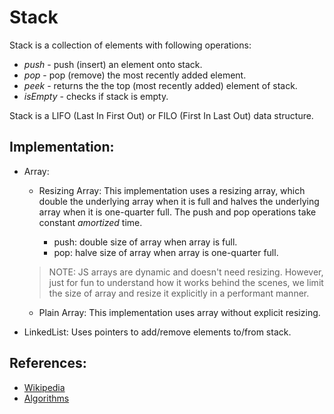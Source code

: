 # Stack

Stack is a collection of elements with following operations:

* *push* - push (insert) an element onto stack.
* *pop* - pop (remove) the most recently added element.
* *peek* - returns the the top (most recently added) element of stack.
* *isEmpty* - checks if stack is empty.

Stack is a LIFO (Last In First Out) or FILO (First In Last Out) data structure. 

## Implementation:

* Array:
  * Resizing Array: This implementation uses a resizing array, which double the underlying array when it is full and halves the underlying array when it is one-quarter full. The push and pop operations take constant *amortized* time.

    * push: double size of array when array is full.
    * pop: halve size of array when array is one-quarter full.

  > NOTE: JS arrays are dynamic and doesn't need resizing. However, just for fun to understand how it works behind the scenes, we limit the size of array and resize it explicitly in a performant manner.

  * Plain Array: This implementation uses array without explicit resizing.

* LinkedList:
Uses pointers to add/remove elements to/from stack.

## References:
- [Wikipedia](https://en.wikipedia.org/wiki/Stack_(abstract_data_type))
- [Algorithms](https://algs4.cs.princeton.edu/home/)
